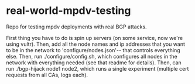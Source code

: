 # real-world-mpdv-testing
Repo for testing mpdv deployments with real BGP attacks.

First thing you have to do is spin up servers (on some service, now we're using vultr).
Then, add all the node names and ip addresses that you want to be in the network to 'configure/nodes.json'-- that controls everything else.
Then, run ./configure/config.sh, which configures all nodes in the network with everything needed (see that readme for details). 
Then, can run ./bgp-hijack node1 node2, which runs a single experiment (multiple cert requests from all CAs, logs each).